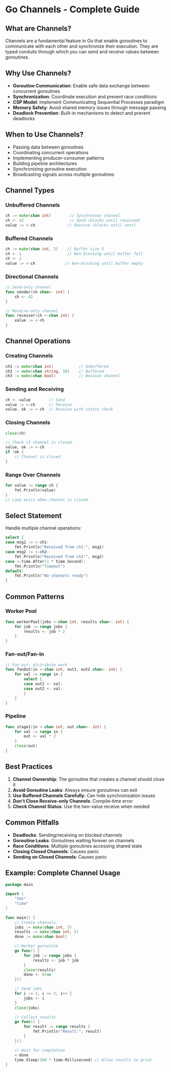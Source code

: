 
# Go Channels - Complete Guide

## What are Channels?

Channels are a fundamental feature in Go that enable goroutines to communicate with each other and synchronize their execution. They are typed conduits through which you can send and receive values between goroutines.

## Why Use Channels?

- **Goroutine Communication**: Enable safe data exchange between concurrent goroutines
- **Synchronization**: Coordinate execution and prevent race conditions
- **CSP Model**: Implement Communicating Sequential Processes paradigm
- **Memory Safety**: Avoid shared memory issues through message passing
- **Deadlock Prevention**: Built-in mechanisms to detect and prevent deadlocks

## When to Use Channels?

- Passing data between goroutines
- Coordinating concurrent operations
- Implementing producer-consumer patterns
- Building pipeline architectures
- Synchronizing goroutine execution
- Broadcasting signals across multiple goroutines

## Channel Types

### Unbuffered Channels
```go
ch := make(chan int)        // Synchronous channel
ch <- 42                    // Send (blocks until received)
value := <-ch              // Receive (blocks until sent)
```

### Buffered Channels
```go
ch := make(chan int, 5)    // Buffer size 5
ch <- 1                    // Non-blocking until buffer full
ch <- 2
value := <-ch             // Non-blocking until buffer empty
```

### Directional Channels
```go
// Send-only channel
func sender(ch chan<- int) {
    ch <- 42
}

// Receive-only channel
func receiver(ch <-chan int) {
    value := <-ch
}
```

## Channel Operations

### Creating Channels
```go
ch1 := make(chan int)           // Unbuffered
ch2 := make(chan string, 10)    // Buffered
ch3 := make(chan bool)          // Boolean channel
```

### Sending and Receiving
```go
ch <- value        // Send
value := <-ch      // Receive
value, ok := <-ch  // Receive with status check
```

### Closing Channels
```go
close(ch)

// Check if channel is closed
value, ok := <-ch
if !ok {
    // Channel is closed
}
```

### Range Over Channels
```go
for value := range ch {
    fmt.Println(value)
}
// Loop exits when channel is closed
```

## Select Statement

Handle multiple channel operations:

```go
select {
case msg1 := <-ch1:
    fmt.Println("Received from ch1:", msg1)
case msg2 := <-ch2:
    fmt.Println("Received from ch2:", msg2)
case <-time.After(1 * time.Second):
    fmt.Println("Timeout")
default:
    fmt.Println("No channels ready")
}
```

## Common Patterns

### Worker Pool
```go
func workerPool(jobs <-chan int, results chan<- int) {
    for job := range jobs {
        results <- job * 2
    }
}
```

### Fan-out/Fan-in
```go
// Fan-out: distribute work
func fanOut(in <-chan int, out1, out2 chan<- int) {
    for val := range in {
        select {
        case out1 <- val:
        case out2 <- val:
        }
    }
}
```

### Pipeline
```go
func stage1(in <-chan int, out chan<- int) {
    for val := range in {
        out <- val * 2
    }
    close(out)
}
```

## Best Practices

1. **Channel Ownership**: The goroutine that creates a channel should close it
2. **Avoid Goroutine Leaks**: Always ensure goroutines can exit
3. **Use Buffered Channels Carefully**: Can hide synchronization issues
4. **Don't Close Receive-only Channels**: Compile-time error
5. **Check Channel Status**: Use the two-value receive when needed

## Common Pitfalls

- **Deadlocks**: Sending/receiving on blocked channels
- **Goroutine Leaks**: Goroutines waiting forever on channels
- **Race Conditions**: Multiple goroutines accessing shared state
- **Closing Closed Channels**: Causes panic
- **Sending on Closed Channels**: Causes panic

## Example: Complete Channel Usage

```go
package main

import (
    "fmt"
    "time"
)

func main() {
    // Create channels
    jobs := make(chan int, 5)
    results := make(chan int, 5)
    done := make(chan bool)

    // Worker goroutine
    go func() {
        for job := range jobs {
            results <- job * job
        }
        close(results)
        done <- true
    }()

    // Send jobs
    for i := 1; i <= 5; i++ {
        jobs <- i
    }
    close(jobs)

    // Collect results
    go func() {
        for result := range results {
            fmt.Println("Result:", result)
        }
    }()

    // Wait for completion
    <-done
    time.Sleep(100 * time.Millisecond) // Allow results to print
}
```
